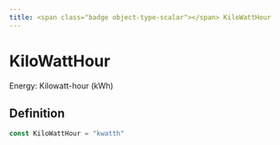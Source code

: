 ```yaml
---
title: <span class="badge object-type-scalar"></span> KiloWattHour
---
```

# <span class="badge object-type-scalar"></span> KiloWattHour

Energy: Kilowatt-hour (kWh)

## Definition

```go
const KiloWattHour = "kwatth"
```
